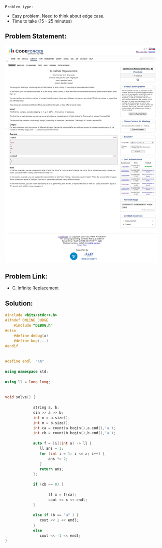 `Problem type:`
- Easy problem. Need to think about edge case. 
- Time to take (15 - 25 minutes)


## Problem Statement: 
![C. Infinite Replacement](/combinatorics/Assets/C.%20Infinite%20Replacement.png)

## Problem Link:
- [C. Infinite Replacement](https://codeforces.com/contest/1674/problem/C)

## Solution: 
```c++
#include <bits/stdc++.h>
#ifndef ONLINE_JUDGE
    #include "DEBUG.h"
#else
    #define debug(x)
    #define bug(...)
#endif


#define endl  "\n"

using namespace std;

using ll = long long;


void solve() {
              
             string a, b;
             cin >> a >> b;
             int n = a.size();
             int m = b.size();
             int ca = count(a.begin(),a.end(),'a');
             int cb = count(b.begin(),b.end(),'a');

             auto f = [&](int a) -> ll {
                ll ans = 1;
                for (int i = 1; i <= a; i++) {
                    ans *= 2;
                }
                return ans;
             };
             
             if (cb == 0) {

                    ll x = f(ca);
                    cout << x << endl;
             }
              
             else if (b == "a" ) {
                cout << 1 << endl;
             }
             else 
                cout << -1 << endl;
}
```
